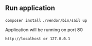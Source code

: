 ## Run application
`composer install`
`./vendor/bin/sail up`

Application will be running on port 80

`http://localhost or 127.0.0.1`
